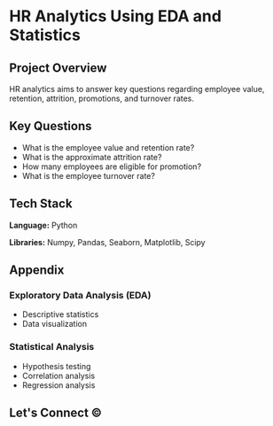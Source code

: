 # HR Analytics Using EDA and Statistics

## Project Overview

HR analytics aims to answer key questions regarding employee value, retention, attrition, promotions, and turnover rates.

## Key Questions

- What is the employee value and retention rate?
- What is the approximate attrition rate?
- How many employees are eligible for promotion?
- What is the employee turnover rate?

## Tech Stack

**Language:** Python

**Libraries:** Numpy, Pandas, Seaborn, Matplotlib, Scipy

## Appendix

### Exploratory Data Analysis (EDA)

- Descriptive statistics
- Data visualization

### Statistical Analysis

- Hypothesis testing
- Correlation analysis
- Regression analysis

## Let's Connect ©

